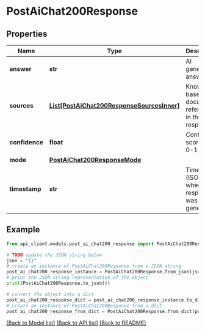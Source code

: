 # PostAiChat200Response


## Properties

Name | Type | Description | Notes
------------ | ------------- | ------------- | -------------
**answer** | **str** | AI generated answer | 
**sources** | [**List[PostAiChat200ResponseSourcesInner]**](PostAiChat200ResponseSourcesInner.md) | Knowledge base documents referenced in the response | 
**confidence** | **float** | Confidence score from 0-1 | 
**mode** | [**PostAiChat200ResponseMode**](PostAiChat200ResponseMode.md) |  | 
**timestamp** | **str** | Timestamp (ISO 8601) when the response was generated | 

## Example

```python
from api_client.models.post_ai_chat200_response import PostAiChat200Response

# TODO update the JSON string below
json = "{}"
# create an instance of PostAiChat200Response from a JSON string
post_ai_chat200_response_instance = PostAiChat200Response.from_json(json)
# print the JSON string representation of the object
print(PostAiChat200Response.to_json())

# convert the object into a dict
post_ai_chat200_response_dict = post_ai_chat200_response_instance.to_dict()
# create an instance of PostAiChat200Response from a dict
post_ai_chat200_response_from_dict = PostAiChat200Response.from_dict(post_ai_chat200_response_dict)
```
[[Back to Model list]](../README.md#documentation-for-models) [[Back to API list]](../README.md#documentation-for-api-endpoints) [[Back to README]](../README.md)


